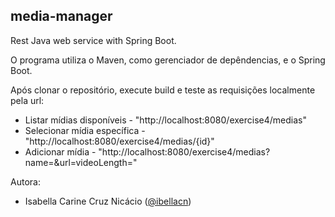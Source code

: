 ## media-manager
Rest Java web service with Spring Boot.

O programa utiliza o  Maven, como gerenciador de depêndencias, e o Spring Boot.

Após clonar o repositório, execute build e teste as requisições localmente pela url:

- Listar mídias disponíveis - "http://localhost:8080/exercise4/medias"
- Selecionar mídia específica - "http://localhost:8080/exercise4/medias/{id}"
- Adicionar mídia - "http://localhost:8080/exercise4/medias?name=&url=videoLength="

Autora:
- Isabella Carine Cruz Nicácio ([@ibellacn](https://github.com/ibellacn))
